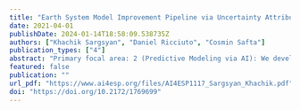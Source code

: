 ```yaml
---
title: "Earth System Model Improvement Pipeline via Uncertainty Attribution and Active Learning"
date: 2021-04-01
publishDate: 2024-01-14T18:58:09.538735Z
authors: ["Khachik Sargsyan", "Daniel Ricciuto", "Cosmin Safta"]
publication_types: ["4"]
abstract: "Primary focal area: 2 (Predictive Modeling via AI): We develop methods to formally quantify uncertainties in Earth System models for the land-atmosphere coupled system. Science Challenge: Earth system models still have significant biases in historical predictions of the intensity and frequency of water cycling extremes (e.g., droughts and flood events), leading to low confidence in future projections. Uncertainties arise from incomplete understanding of land and atmospheric processes, and insufficient observational constraints on model parameters. Many observations, including those from key DOE investments such as ARM and AmeriFlux, are used to evaluate model performance but have not been used to formally quantify model uncertainty because of the expense of running ESM simulations. An efficient pipeline engaging cutting-edge machine learning (ML) and uncertainty quantification (UQ) methods is needed to improve the predictive understanding of water cycle extremes in the Earth system."
featured: false
publication: ""
url_pdf: "https://www.ai4esp.org/files/AI4ESP1117_Sargsyan_Khachik.pdf"
doi: "https://doi.org/10.2172/1769699"
---
```



